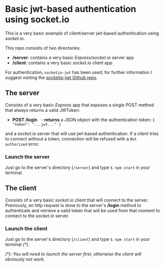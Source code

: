 # Basic jwt-based authentication using socket.io

This is a very basic example of client/server jwt-based authentication using _socket.io_. 

This repo consists of two directories:

- **/server**: contains a very basic _Express_/_socket.io_ server app
- **/client**: contains a very basic _socket.io_ client app

For authentication, `socketio-jwt` has been used; for further information I suggest visiting the [socketio-jwt Github repo](https://github.com/auth0/socketio-jwt).

## The server

 Consists of a very basic _Express_ app that exposes a single POST method that always returns a valid JWToken:

- **POST /login**
   - **returns** a JSON object with the authentication token: `{ "token": "...jwt..." }`

and a _socket.io_ server that will use jwt-based authentication. If a client tries to connect without a token, connection will be refused with a `Not authorized` error.

### Launch the server

Just go to the server's directory (`/server`) and type `$ npm start` in your terminal.

## The client

Consists of a very basic _socket.io_ client that will connect to the server. Previously, an http request is done to the server's **/login** method to authenticate and retrieve a valid token that will be used from that moment to connect to the _socket.io_ server.

### Launch the client

Just go to the server's directory (`/client`) and type `$ npm start` in your terminal _(*)_.

_(*): You will need to launch the server first, otherwise the client will obviously not work._
